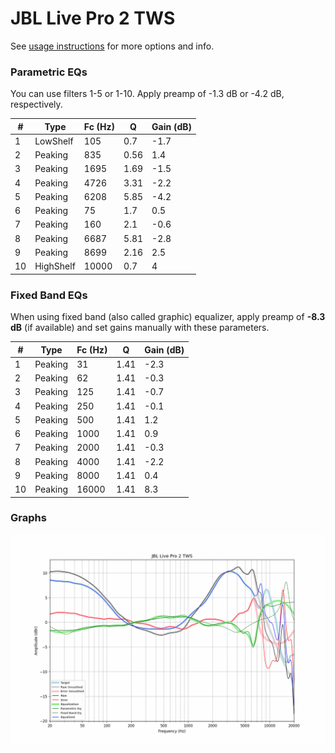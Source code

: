 # JBL Live Pro 2 TWS
See [usage instructions](https://github.com/jaakkopasanen/AutoEq#usage) for more options and info.

### Parametric EQs
You can use filters 1-5 or 1-10. Apply preamp of -1.3 dB or -4.2 dB, respectively.

|   # | Type      |   Fc (Hz) |    Q |   Gain (dB) |
|-----|-----------|-----------|------|-------------|
|   1 | LowShelf  |       105 | 0.7  |        -1.7 |
|   2 | Peaking   |       835 | 0.56 |         1.4 |
|   3 | Peaking   |      1695 | 1.69 |        -1.5 |
|   4 | Peaking   |      4726 | 3.31 |        -2.2 |
|   5 | Peaking   |      6208 | 5.85 |        -4.2 |
|   6 | Peaking   |        75 | 1.7  |         0.5 |
|   7 | Peaking   |       160 | 2.1  |        -0.6 |
|   8 | Peaking   |      6687 | 5.81 |        -2.8 |
|   9 | Peaking   |      8699 | 2.16 |         2.5 |
|  10 | HighShelf |     10000 | 0.7  |         4   |

### Fixed Band EQs
When using fixed band (also called graphic) equalizer, apply preamp of **-8.3 dB** (if available) and set gains manually with these parameters.

|   # | Type    |   Fc (Hz) |    Q |   Gain (dB) |
|-----|---------|-----------|------|-------------|
|   1 | Peaking |        31 | 1.41 |        -2.3 |
|   2 | Peaking |        62 | 1.41 |        -0.3 |
|   3 | Peaking |       125 | 1.41 |        -0.7 |
|   4 | Peaking |       250 | 1.41 |        -0.1 |
|   5 | Peaking |       500 | 1.41 |         1.2 |
|   6 | Peaking |      1000 | 1.41 |         0.9 |
|   7 | Peaking |      2000 | 1.41 |        -0.3 |
|   8 | Peaking |      4000 | 1.41 |        -2.2 |
|   9 | Peaking |      8000 | 1.41 |         0.4 |
|  10 | Peaking |     16000 | 1.41 |         8.3 |

### Graphs
![](./JBL%20Live%20Pro%202%20TWS.png)
